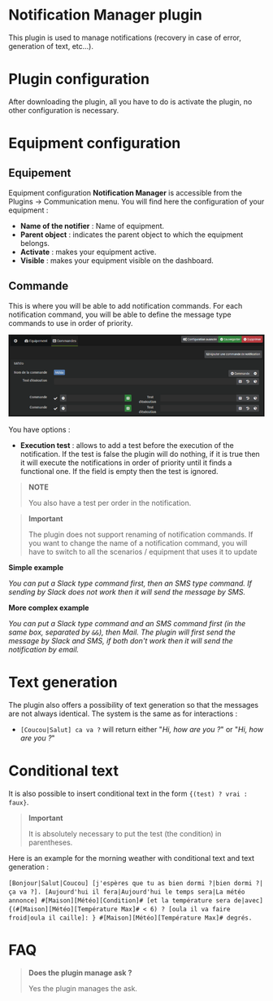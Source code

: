 # Notification Manager plugin

This plugin is used to manage notifications (recovery in case of error, generation of text, etc...).

# Plugin configuration

After downloading the plugin, all you have to do is activate the plugin, no other configuration is necessary.

# Equipment configuration

## Equipement

Equipment configuration **Notification Manager** is accessible from the Plugins → Communication menu. You will find here the configuration of your equipment :

- **Name of the notifier** : Name of equipment.
- **Parent object** : indicates the parent object to which the equipment belongs.
- **Activate** : makes your equipment active.
- **Visible** : makes your equipment visible on the dashboard.

## Commande

This is where you will be able to add notification commands. For each notification command, you will be able to define the message type commands to use in order of priority.

![Notification Manager présentation](../images/notifmanager1.png)

You have options :

- **Execution test** : allows to add a test before the execution of the notification. If the test is false the plugin will do nothing, if it is true then it will execute the notifications in order of priority until it finds a functional one. If the field is empty then the test is ignored.

> **NOTE**
>
> You also have a test per order in the notification.

> **Important**
>
> The plugin does not support renaming of notification commands. If you want to change the name of a notification command, you will have to switch to all the scenarios / equipment that uses it to update


**Simple example**

*You can put a Slack type command first, then an SMS type command. If sending by Slack does not work then it will send the message by SMS.*

**More complex example**

*You can put a Slack type command and an SMS command first (in the same box, separated by ``&&``), then Mail. The plugin will first send the message by Slack and SMS, if both don't work then it will send the notification by email.*

# Text generation

The plugin also offers a possibility of text generation so that the messages are not always identical. The system is the same as for interactions :

- ``[Coucou|Salut] ca va ?`` will return either "*Hi, how are you ?*" or  "*Hi, how are you ?*"

# Conditional text

It is also possible to insert conditional text in the form ``{(test) ? vrai : faux}``.

> **Important**
>
> It is absolutely necessary to put the test (the condition) in parentheses.

Here is an example for the morning weather with conditional text and text generation :

``[Bonjour|Salut|Coucou] [j'espères que tu as bien dormi ?|bien dormi ?|ça va ?]. [Aujourd'hui il fera|Aujourd'hui le temps sera|La météo annonce] #[Maison][Météo][Condition]# [et la température sera de|avec] {(#[Maison][Météo][Température Max]# < 6) ? [oula il va faire froid|oula il caille]: } #[Maison][Météo][Température Max]# degrés.``

# FAQ

>**Does the plugin manage ask ?**
>
>Yes the plugin manages the ask.
